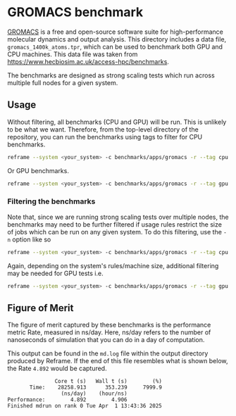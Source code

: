 # GROMACS benchmark

[GROMACS](https://manual.gromacs.org/documentation/current/index.html) is a free and open-source software suite for high-performance molecular dynamics and output analysis.
This directory includes a data file, `gromacs_1400k_atoms.tpr`, which can be used to benchmark both GPU and CPU machines. This data file was taken from https://www.hecbiosim.ac.uk/access-hpc/benchmarks.

The benchmarks are designed as strong scaling tests which run across multiple full nodes for a given system.

## Usage 

Without filtering, all benchmarks (CPU and GPU) will be run. This is unlikely to be what we want. Therefore, from the top-level directory of the repository, you can run the benchmarks using tags to filter for CPU benchmarks.

```sh
reframe --system <your_system> -c benchmarks/apps/gromacs -r --tag cpu --performance-report
```

Or GPU benchmarks.

```sh
reframe --system <your_system> -c benchmarks/apps/gromacs -r --tag gpu --performance-report
```

### Filtering the benchmarks

Note that, since we are running strong scaling tests over multiple nodes, the benchmarks may need to be further filtered if usage rules restrict the size of jobs which can be run on any given system. To do this filtering, use the `-n` option like so

```sh
reframe --system <your_system> -c benchmarks/apps/gromacs -r --tag cpu --performance-report -n '.*num_nodes_param=<2|4|8|16>.*'
```

Again, depending on the system's rules/machine size, additional filtering may be needed for GPU tests i.e.

```sh
reframe --system <your_system> -c benchmarks/apps/gromacs -r --tag gpu --performance-report -n '.*num_nodes_param=<2|4|8|16>.*num_gpus_per_node_param=<1|2|4>'
```

## Figure of Merit

The figure of merit captured by these benchmarks is the performance metric Rate, measured in ns/day. Here, ns/day refers to the number of nanoseconds of simulation that you can do in a day of computation.

This output can be found in the `md.log` file within the output directory produced by Reframe. If the end of this file resembles what is shown below, the Rate `4.892` would be captured.
```
               Core t (s)   Wall t (s)        (%)
       Time:    28258.913      353.239     7999.9
                 (ns/day)    (hour/ns)
Performance:        4.892        4.906
Finished mdrun on rank 0 Tue Apr  1 13:43:36 2025
```
